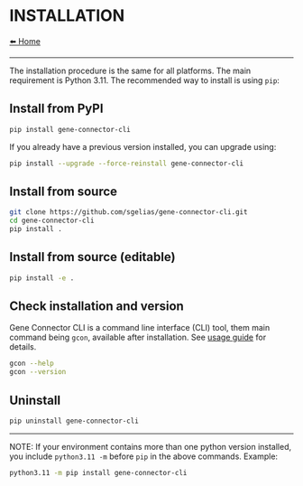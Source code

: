 # INSTALLATION

[⬅️ Home](../README.md)
___

The installation procedure is the same for all platforms. The main requirement
is Python 3.11. The recommended way to install is using `pip`:

## Install from PyPI

```bash
pip install gene-connector-cli
```

If you already have a previous version installed, you can upgrade using:

```bash
pip install --upgrade --force-reinstall gene-connector-cli
```

## Install from source

```bash
git clone https://github.com/sgelias/gene-connector-cli.git
cd gene-connector-cli
pip install .
```

## Install from source (editable)

```bash
pip install -e .
```

## Check installation and version

Gene Connector CLI is a command line interface (CLI) tool, them main command being `gcon`, available after installation. See [usage guide](02_usage.md) for details.

```bash
gcon --help
gcon --version
```

## Uninstall

```bash
pip uninstall gene-connector-cli
```

___

NOTE: If your environment contains more than one python version installed, you include `python3.11 -m` before `pip` in the above commands. Example:

```bash
python3.11 -m pip install gene-connector-cli
```

